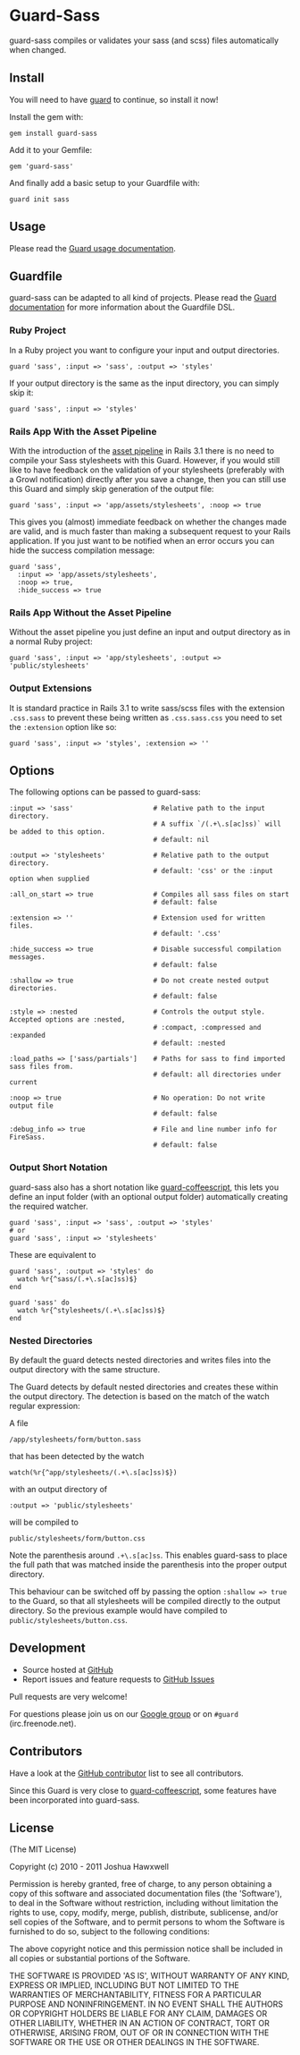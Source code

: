 # Guard-Sass

guard-sass compiles or validates your sass (and scss) files automatically when 
changed.


## Install

You will need to have [guard](http://github.com/guard/guard) to continue, so 
install it now!

Install the gem with:

    gem install guard-sass

Add it to your Gemfile:

    gem 'guard-sass'

And finally add a basic setup to your Guardfile with:

    guard init sass


## Usage

Please read the [Guard usage documentation][gdoc].


## Guardfile

guard-sass can be adapted to all kind of projects. Please read the
[Guard documentation][gdoc] for more information about the Guardfile DSL.

### Ruby Project

In a Ruby project you want to configure your input and output directories.

    guard 'sass', :input => 'sass', :output => 'styles'

If your output directory is the same as the input directory, you can simply skip it:

    guard 'sass', :input => 'styles'

### Rails App With the Asset Pipeline

With the introduction of the [asset pipeline][rpipe] in Rails 3.1 there is no 
need to compile your Sass stylesheets with this Guard. However, if you would 
still like to have feedback on the validation of your stylesheets (preferably 
with a Growl notification) directly after you save a change, then you can still 
use this Guard and simply skip generation of the output file:

    guard 'sass', :input => 'app/assets/stylesheets', :noop => true

This gives you (almost) immediate feedback on whether the changes made are valid, 
and is much faster than making a subsequent request to your Rails application. 
If you just want to be notified when an error occurs you can hide the success 
compilation message:

    guard 'sass', 
      :input => 'app/assets/stylesheets', 
      :noop => true, 
      :hide_success => true

### Rails App Without the Asset Pipeline

Without the asset pipeline you just define an input and output directory as in
a normal Ruby project:

    guard 'sass', :input => 'app/stylesheets', :output => 'public/stylesheets'

### Output Extensions

It is standard practice in Rails 3.1 to write sass/scss files with the extension
`.css.sass` to prevent these being written as `.css.sass.css` you need to set
the `:extension` option like so:

    guard 'sass', :input => 'styles', :extension => ''


## Options

The following options can be passed to guard-sass:

    :input => 'sass'                    # Relative path to the input directory.
                                        # A suffix `/(.+\.s[ac]ss)` will be added to this option.
                                        # default: nil
    
    :output => 'stylesheets'            # Relative path to the output directory.
                                        # default: 'css' or the :input option when supplied
                                        
    :all_on_start => true               # Compiles all sass files on start
                                        # default: false
                                        
    :extension => ''                    # Extension used for written files.
                                        # default: '.css'
    
    :hide_success => true               # Disable successful compilation messages.
                                        # default: false
    
    :shallow => true                    # Do not create nested output directories.
                                        # default: false
    
    :style => :nested                   # Controls the output style. Accepted options are :nested, 
                                        # :compact, :compressed and :expanded
                                        # default: :nested
    
    :load_paths => ['sass/partials']    # Paths for sass to find imported sass files from.
                                        # default: all directories under current
    
    :noop => true                       # No operation: Do not write output file
                                        # default: false
    
    :debug_info => true                 # File and line number info for FireSass.
                                        # default: false

### Output Short Notation

guard-sass also has a short notation like [guard-coffeescript][gcs], this lets
you define an input folder (with an optional output folder) automatically creating
the required watcher.

    guard 'sass', :input => 'sass', :output => 'styles'
    # or
    guard 'sass', :input => 'stylesheets'

These are equivalent to

    guard 'sass', :output => 'styles' do
      watch %r{^sass/(.+\.s[ac]ss)$}
    end
    
    guard 'sass' do
      watch %r{^stylesheets/(.+\.s[ac]ss)$}
    end

### Nested Directories

By default the guard detects nested directories and writes files into the output
directory with the same structure.

The Guard detects by default nested directories and creates these within the 
output directory. The detection is based on the match of the watch regular expression:

A file

    /app/stylesheets/form/button.sass

that has been detected by the watch

    watch(%r{^app/stylesheets/(.+\.s[ac]ss)$})

with an output directory of

    :output => 'public/stylesheets'

will be compiled to

    public/stylesheets/form/button.css

Note the parenthesis around `.+\.s[ac]ss`. This enables guard-sass to place 
the full path that was matched inside the parenthesis into the proper output directory.

This behaviour can be switched off by passing the option `:shallow => true` to the 
Guard, so that all stylesheets will be compiled directly to the output directory.
So the previous example would have compiled to `public/stylesheets/button.css`.


## Development

- Source hosted at [GitHub](https://github.com/hawx/guard-sass)
- Report issues and feature requests to [GitHub Issues][issues]

Pull requests are very welcome!

For questions please join us on our [Google group][ggroup] or
on `#guard` (irc.freenode.net).


## Contributors

Have a look at the [GitHub contributor][contrib] list to see all contributors.

Since this Guard is very close to [guard-coffeescript][gcs], some features have been 
incorporated into guard-sass.


## License

(The MIT License)

Copyright (c) 2010 - 2011 Joshua Hawxwell

Permission is hereby granted, free of charge, to any person obtaining
a copy of this software and associated documentation files (the
'Software'), to deal in the Software without restriction, including
without limitation the rights to use, copy, modify, merge, publish,
distribute, sublicense, and/or sell copies of the Software, and to
permit persons to whom the Software is furnished to do so, subject to
the following conditions:

The above copyright notice and this permission notice shall be
included in all copies or substantial portions of the Software.

THE SOFTWARE IS PROVIDED 'AS IS', WITHOUT WARRANTY OF ANY KIND,
EXPRESS OR IMPLIED, INCLUDING BUT NOT LIMITED TO THE WARRANTIES OF
MERCHANTABILITY, FITNESS FOR A PARTICULAR PURPOSE AND NONINFRINGEMENT.
IN NO EVENT SHALL THE AUTHORS OR COPYRIGHT HOLDERS BE LIABLE FOR ANY
CLAIM, DAMAGES OR OTHER LIABILITY, WHETHER IN AN ACTION OF CONTRACT,
TORT OR OTHERWISE, ARISING FROM, OUT OF OR IN CONNECTION WITH THE
SOFTWARE OR THE USE OR OTHER DEALINGS IN THE SOFTWARE.


[gcs]:     http://github.com/netzpirat/guard-coffeescript
[gdoc]:    http://github.com/guard/guard#readme
[rpipe]:   http://guides.rubyonrails.org/asset_pipeline.html
[issues]:  http://github.com/hawx/guard-sass/issues
[ggroup]:  http://groups.google.com/group/guard-dev
[contrib]: http://github.com/hawx/guard-sass/contributors
